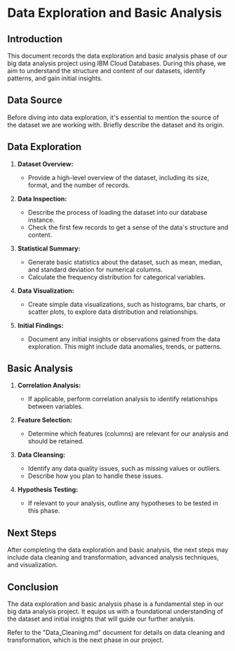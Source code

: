 # Data Exploration and Basic Analysis

## Introduction
This document records the data exploration and basic analysis phase of our big data analysis project using IBM Cloud Databases. During this phase, we aim to understand the structure and content of our datasets, identify patterns, and gain initial insights.

## Data Source
Before diving into data exploration, it's essential to mention the source of the dataset we are working with. Briefly describe the dataset and its origin.

## Data Exploration
1. **Dataset Overview:**
   - Provide a high-level overview of the dataset, including its size, format, and the number of records.

2. **Data Inspection:**
   - Describe the process of loading the dataset into our database instance.
   - Check the first few records to get a sense of the data's structure and content.

3. **Statistical Summary:**
   - Generate basic statistics about the dataset, such as mean, median, and standard deviation for numerical columns.
   - Calculate the frequency distribution for categorical variables.

4. **Data Visualization:**
   - Create simple data visualizations, such as histograms, bar charts, or scatter plots, to explore data distribution and relationships.

5. **Initial Findings:**
   - Document any initial insights or observations gained from the data exploration. This might include data anomalies, trends, or patterns.

## Basic Analysis
1. **Correlation Analysis:**
   - If applicable, perform correlation analysis to identify relationships between variables.

2. **Feature Selection:**
   - Determine which features (columns) are relevant for our analysis and should be retained.

3. **Data Cleansing:**
   - Identify any data quality issues, such as missing values or outliers.
   - Describe how you plan to handle these issues.

4. **Hypothesis Testing:**
   - If relevant to your analysis, outline any hypotheses to be tested in this phase.

## Next Steps
After completing the data exploration and basic analysis, the next steps may include data cleaning and transformation, advanced analysis techniques, and visualization.

## Conclusion
The data exploration and basic analysis phase is a fundamental step in our big data analysis project. It equips us with a foundational understanding of the dataset and initial insights that will guide our further analysis.

Refer to the "Data_Cleaning.md" document for details on data cleaning and transformation, which is the next phase in our project.
